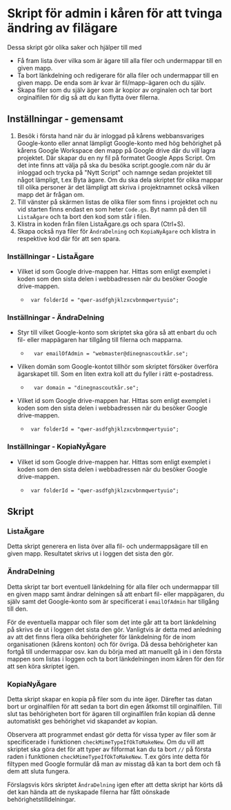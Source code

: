 # Skript för admin i kåren för att tvinga ändring av filägare
Dessa skript gör olika saker och hjälper till med
- Få fram lista över vilka som är ägare till alla filer och undermappar till en given mapp.
- Ta bort länkdelning och redigerare för alla filer och undermappar till en given mapp. De enda som är kvar är fil/mapp-ägaren och du själv.
- Skapa filer som du själv äger som är kopior av orginalen och tar bort orginalfilen för dig så att du kan flytta över filerna.

## Inställningar - gemensamt
1. Besök i första hand när du är inloggad på kårens webbansvariges Google-konto eller annat lämpligt Google-konto med hög behörighet på kårens Google Workspace den mapp på Google drive där du vill lagra projektet. Där skapar du en ny fil på formatet Google Apps Script. Om det inte finns att välja på ska du besöka script.google.com när du är inloggad och trycka på "Nytt Script" och namnge sedan projektet till något lämpligt, t.ex Byta ägare. Om du ska dela skriptet för olika mappar till olika personer är det lämpligt att skriva i projektnamnet också vilken mapp det är frågan om.
1. Till vänster på skärmen listas de olika filer som finns i projektet och nu vid starten finns endast en som heter `Code.gs`. Byt namn på den till `ListaÄgare` och ta bort den kod som står i filen.
1. Klistra in koden från filen ListaÄgare.gs och spara (Ctrl+S).
1. Skapa också nya filer för `ÄndraDelning` och `KopiaNyÄgare` och klistra in respektive kod där för att sen spara.
### Inställningar - ListaÄgare
- Vilket id som Google drive-mappen har. Hittas som enligt exemplet i koden som den sista delen i webbadressen när du besöker Google drive-mappen.
    -  ```
        var folderId = "qwer-asdfghjklzxcvbnmqwertyuio";
        ```

### Inställningar - ÄndraDelning
-   Styr till vilket Google-konto som skriptet ska göra så att enbart du och fil- eller mappägaren har tillgång till filerna och mapparna.
    - ```
        var emailOfAdmin = "webmaster@dinegnascoutkår.se";
        ```
- Vilken domän som Google-kontot tillhör som skriptet försöker överföra ägarskapet till. Som en liten extra koll att du fyller i rätt e-postadress.
    - ```
        var domain = "dinegnascoutkår.se"; 
        ```
- Vilket id som Google drive-mappen har. Hittas som enligt exemplet i koden som den sista delen i webbadressen när du besöker Google drive-mappen.
    -  ```
        var folderId = "qwer-asdfghjklzxcvbnmqwertyuio";
        ```

### Inställningar - KopiaNyÄgare
- Vilket id som Google drive-mappen har. Hittas som enligt exemplet i koden som den sista delen i webbadressen när du besöker Google drive-mappen.
    -  ```
        var folderId = "qwer-asdfghjklzxcvbnmqwertyuio";
        ```

## Skript
### ListaÄgare
Detta skript generera en lista över alla fil- och undermappsägare till en given mapp. Resultatet skrivs ut i loggen det sista den gör.

### ÄndraDelning
Detta skript tar bort eventuell länkdelning för alla filer och undermappar till en given mapp samt ändrar delningen så att enbart fil- eller mappägaren, du själv samt det Google-konto som är specificerat i `emailOfAdmin` har tillgång till den.

För de eventuella mappar och filer som det inte går att ta bort länkdelning på skrivs de ut i loggen det sista den gör. Vanligtvis är detta med anledning av att det finns flera olika behörigheter för länkdelning för de inom organisationen (kårens konton) och för övriga. Då dessa behörigheter kan fortgå till undermappar osv. kan du börja med att manuellt gå in i den första mappen som listas i loggen och ta bort länkdelningen inom kåren för den för att sen köra skriptet igen.

### KopiaNyÄgare
Detta skript skapar en kopia på filer som du inte äger. Därefter tas datan bort ur orginalfilen för att sedan ta bort din egen åtkomst till orginalfilen. Till slut tas behörigheten bort för ägaren till orginalfilen från kopian då denne automatiskt ges behörighet vid skapandet av kopian.

Observera att programmet endast gör detta för vissa typer av filer som är specificerade i funktionen `checkMimeTypeIfOkToMakeNew`. Om du vill att skriptet ska göra det för att typer av filformat kan du ta bort `//` på första raden i funktionen `checkMimeTypeIfOkToMakeNew`.
T.ex görs inte detta för filtypen med Google formulär då man av misstag då kan ta bort dem och få dem att sluta fungera.

Förslagsvis körs skriptet `ÄndraDelning` igen efter att detta skript har körts då det kan hända att de nyskapade filerna har fått oönskade behörighetstilldelningar.

